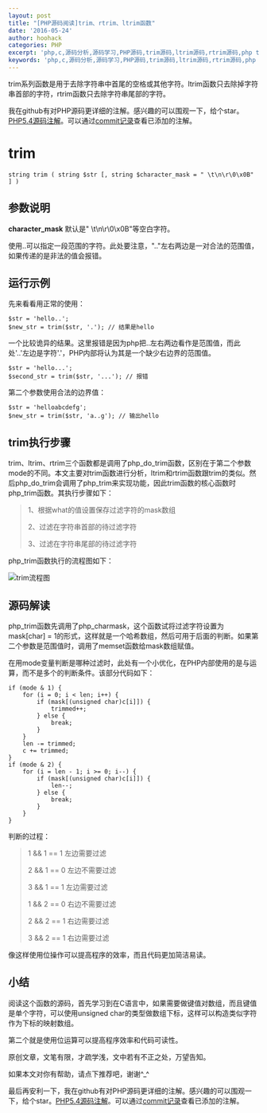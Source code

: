 ```yaml
---
layout: post
title: "[PHP源码阅读]trim、rtrim、ltrim函数"
date: '2016-05-24'
author: hoohack
categories: PHP
excerpt: 'php,c,源码分析,源码学习,PHP源码,trim源码,ltrim源码,rtrim源码,php trim源码,php源码阅读,PHP源码阅读'
keywords: 'php,c,源码分析,源码学习,PHP源码,trim源码,ltrim源码,rtrim源码,php trim源码,php源码阅读,PHP源码阅读'
---
```


trim系列函数是用于去除字符串中首尾的空格或其他字符。ltrim函数只去除掉字符串首部的字符，rtrim函数只去除字符串尾部的字符。

我在github有对PHP源码更详细的注解。感兴趣的可以围观一下，给个star。[PHP5.4源码注解](https://github.com/read-php-src/read-php-src)。可以通过[commit记录](https://github.com/read-php-src/read-php-src/commits/master)查看已添加的注解。

# trim

    string trim ( string $str [, string $character_mask = " \t\n\r\0\x0B" ] )

## 参数说明

**character_mask**
默认是" \t\n\r\0\x0B"等空白字符。

使用..可以指定一段范围的字符。此处要注意，".."左右两边是一对合法的范围值，如果传递的是非法的值会报错。

<!--more-->

## 运行示例

先来看看用正常的使用：

    $str = 'hello..';
    $new_str = trim($str, '.'); // 结果是hello

 

一个比较诡异的结果。这里报错是因为php把..左右两边看作是范围值，而此处'..'左边是字符'.'，PHP内部将认为其是一个缺少右边界的范围值。

    $str = 'hello...';
    $second_str = trim($str, '...'); // 报错

 

第二个参数使用合法的边界值：

    $str = 'helloabcdefg';
    $new_str = trim($str, 'a..g'); // 输出hello

 

## trim执行步骤

trim、ltrim、rtrim三个函数都是调用了php_do_trim函数，区别在于第二个参数mode的不同。本文主要对trim函数进行分析，ltrim和rtrim函数跟trim的类似。然后php_do_trim会调用了php_trim来实现功能，因此trim函数的核心函数时php_trim函数。其执行步骤如下：

> 1、根据what的值设置保存过滤字符的mask数组
> 
> 2、过滤在字符串首部的待过滤字符
> 
> 3、过滤在字符串尾部的待过滤字符

php_trim函数执行的流程图如下：

![trim流程图](http://7u2eqw.com1.z0.glb.clouddn.com/trim.png)

 

## 源码解读

php_trim函数先调用了php_charmask，这个函数试将过滤字符设置为mask[char] = 1的形式，这样就是一个哈希数组，然后可用于后面的判断。如果第二个参数是范围值时，调用了memset函数给mask数组赋值。

 

在用mode变量判断是哪种过滤时，此处有一个小优化，在PHP内部使用的是与运算，而不是多个的判断条件。该部分代码如下：

    if (mode & 1) {
        for (i = 0; i < len; i++) {
            if (mask[(unsigned char)c[i]]) {
                trimmed++;
            } else {
                break;
            }
        }
        len -= trimmed;
        c += trimmed;
    }
    if (mode & 2) {
        for (i = len - 1; i >= 0; i--) {
            if (mask[(unsigned char)c[i]]) {
                len--;
            } else {
                break;
            }
        }
    }

 

判断的过程：

> 1 && 1 == 1 左边需要过滤
> 
> 2 && 1 == 0 左边不需要过滤
> 
> 3 && 1 == 1 左边需要过滤
> 
> 1 && 2 == 0 右边不需要过滤
> 
> 2 && 2 == 1 右边需要过滤
> 
> 3 && 2 == 1 右边需要过滤


像这样使用位操作可以提高程序的效率，而且代码更加简洁易读。

 

## 小结

阅读这个函数的源码，首先学习到在C语言中，如果需要做键值对数组，而且键值是单个字符，可以使用unsigned char的类型做数组下标，这样可以构造类似字符作为下标的映射数组。

第二个就是使用位运算可以提高程序效率和代码可读性。

 

原创文章，文笔有限，才疏学浅，文中若有不正之处，万望告知。

如果本文对你有帮助，请点下推荐吧，谢谢^_^

 
最后再安利一下，我在github有对PHP源码更详细的注解。感兴趣的可以围观一下，给个star。[PHP5.4源码注解](https://github.com/read-php-src/read-php-src)。可以通过[commit记录](https://github.com/read-php-src/read-php-src/commits/master)查看已添加的注解。
